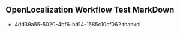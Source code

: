 ## OpenLocalization Workflow Test MarkDown
* 4dd39a55-5020-4bf6-bd14-1585c10cf062 thanks!

<!--HONumber=Aug16_HO1-->


